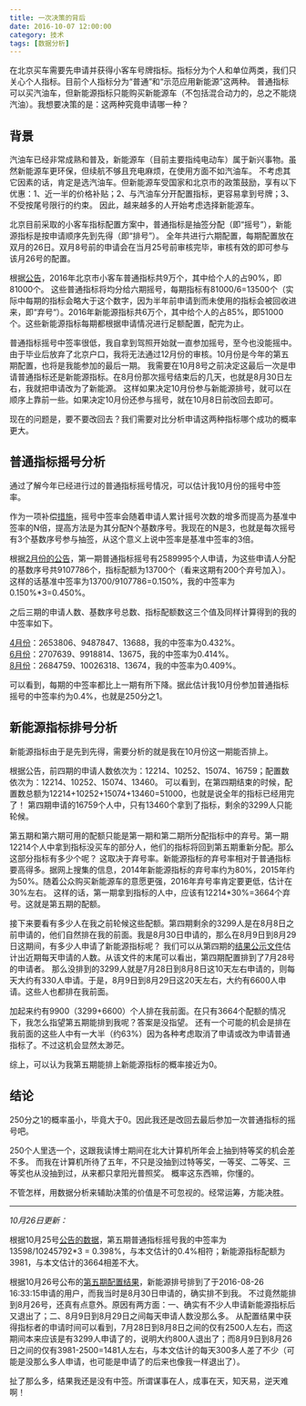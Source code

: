 ```yaml
---
title: 一次决策的背后
date: 2016-10-07 12:00:00
category: 技术
tags: [数据分析]
---
```


在北京买车需要先申请并获得小客车号牌指标。指标分为个人和单位两类，我们只关心个人指标。目前个人指标分为“普通”和“示范应用新能源”这两种。
普通指标可以买汽油车，但新能源指标只能购买新能源车（不包括混合动力的，总之不能烧汽油）。我想要决策的是：这两种究竟申请哪一种？

<!--more-->

## 背景

汽油车已经非常成熟和普及，新能源车（目前主要指纯电动车）属于新兴事物。虽然新能源车更环保，但续航不够且充电麻烦，在使用方面不如汽油车。
不考虑其它因素的话，肯定是选汽油车。但新能源车受国家和北京市的政策鼓励，享有以下优惠：1、近一半的价格补贴；2、与汽油车分开配置指标，更容易拿到号牌；3、不受按尾号限行的约束。
因此，越来越多的人开始考虑选择新能源车。

北京目前采取的小客车指标配置方案中，普通指标是抽签分配（即“摇号”），新能源指标是按申请顺序先到先得（即“排号”）。
全年共进行六期配置，每期配置放在双月的26日。双月8号前的申请会在当月25号前审核完毕，审核有效的即可参与该月26号的配置。

根据[公告](http://www.bjhjyd.gov.cn/jggb/201617/1452148702459_1.html)，2016年北京市小客车普通指标共9万个，其中给个人的占90%，即81000个。
这些普通指标将均分给六期摇号，每期指标有81000/6=13500个（实际中每期的指标会略大于这个数字，因为半年前申请到而未使用的指标会被回收进来，即“弃号“）。2016年新能源指标共6万个，其中给个人的占85%，即51000个。这些新能源指标每期都根据申请情况进行足额配置，配完为止。

普通指标摇号中签率很低，我自拿到驾照开始就一直参加摇号，至今也没能摇中。
由于毕业后放弃了北京户口，我将无法通过12月份的审核。10月份是今年的第五期配置，也将是我能参加的最后一期。
我需要在10月8号之前决定这最后一次是申请普通指标还是新能源指标。在8月份那次摇号结束后的几天，也就是8月30日左右，我就把申请改为了新能源。
这样如果决定10月份参与新能源排号，就可以在顺序上靠前一些。如果决定10月份还参与摇号，就在10月8日前改回去即可。

现在的问题是，要不要改回去？我们需要对比分析申请这两种指标哪个成功的概率更大。

## 普通指标摇号分析

通过了解今年已经进行过的普通指标摇号情况，可以估计我10月份的摇号中签率。

作为一项补偿[措施](http://www.bjhjyd.gov.cn/bszn/20131231/1388482774221_1.html)，摇号中签率会随着申请人累计摇号次数的增多而提高为基准中签率的N倍，提高方法是为其分配N个基数序号。我现在的N是3，也就是每次摇号有3个基数序号参与抽签，从这个意义上说中签率是基准中签率的3倍。

根据[2月份的公告](http://www.bjhjyd.gov.cn/jggb/2016225/1456363129165_1.html)，第一期普通指标摇号有2589995个人申请，为这些申请人分配的基数序号共9107786个，指标配额为13700个（看来这期有200个弃号加入）。
这样的话基准中签率为13700/9107786=0.150%，我的中签率为0.150%*3=0.450%。

之后三期的申请人数、基数序号总数、指标配额数这三个值及同样计算得到的我的中签率如下。

[4月份](http://www.bjhjyd.gov.cn/jggb/2016425/1461547660925_1.html)：2653806、9487847、13688，我的中签率为0.432%。  
[6月份](http://www.bjhjyd.gov.cn/jggb/2016625/1466814158878_1.html)：2707639、9918814、13675，我的中签率为0.414%。  
[8月份](http://www.bjhjyd.gov.cn/jggb/2016824/1472051463524_1.html)：2684759、10026318、13674，我的中签率为0.409%。  

可以看到，每期的中签率都比上一期有所下降。据此估计我10月份参加普通指标摇号的中签率约为0.4%，也就是250分之1。

## 新能源指标排号分析

新能源指标由于是先到先得，需要分析的就是我在10月份这一期能否排上。

根据公告，前四期的申请人数依次为：12214、10252、15074、16759；配置数依次为：12214、10252、15074、13460。
可以看到，在第四期结束的时候，配置数总额为12214+10252+15074+13460=51000，也就是说全年的指标已经用完了！
第四期申请的16759个人中，只有13460个拿到了指标，剩余的3299人只能轮候。

第五期和第六期可用的配额只能是第一期和第二期所分配指标中的弃号。第一期12214个人中拿到指标没买车的部分人，他们的指标将回到第五期重新分配。那么这部分指标有多少个呢？
这取决于弃号率。新能源指标的弃号率相对于普通指标要高得多。据网上搜集的信息，2014年新能源指标的弃号率约为80%，2015年约为50%。随着公众购买新能源车的意愿更强，2016年弃号率肯定要更低，估计在30%左右。
这样的话，第一期拿到指标的人中，应该有12214*30%=3664个弃号。这就是第五期的配额。

接下来要看有多少人在我之前轮候这些配额。第四期剩余的3299人是在8月8日之前申请的，他们自然排在我的前面。我是8月30日申请的，那么在8月9日到8月29日这期间，有多少人申请了新能源指标呢？
我们可以从第四期的[结果公示文件](http://www.bjhjyd.gov.cn/attachment/2016826/1472179171115.pdf)估计出近期每天申请的人数。从该文件的末尾可以看出，第四期配置排到了7月28号的申请者。
那么没排到的3299人就是7月28日到8月8日这10天左右申请的，则每天大约有330人申请。于是，8月9日到8月29日这20天左右，大约有6600人申请。这些人也都排在我前面。

加起来约有9900（3299+6600）个人排在我前面。在只有3664个配额的情况下，我怎么指望第五期能排到我呢？答案是没指望。
还有一个可能的机会是排在我前面的这些人中有一大半（约63%）因为各种考虑取消了申请或改为申请普通指标了。不过这机会显然太渺茫。

综上，可以认为我第五期能排上新能源指标的概率接近为0。

## 结论
 
250分之1的概率虽小，毕竟大于0。因此我还是改回去最后参加一次普通指标的摇号吧。

250个人里选一个，这跟我读博士期间在北大计算机所年会上抽到特等奖的机会差不多。
而我在计算机所待了五年，不只是没抽到过特等奖，一等奖、二等奖、三等奖也从没抽到过，从来都只拿阳光普照奖。
概率这东西嘛，你懂的。

不管怎样，用数据分析来辅助决策的价值是不可忽视的。经常运筹，方能决胜。

------

*10月26日更新：*

根据10月25号[公告的数据](http://www.bjhjyd.gov.cn/jggb/20161025/1477355526251_1.html)，第五期普通指标摇号我的中签率为13598/10245792*3 = 0.398%，与本文估计的0.4%相符；新能源指标配额为3981，与本文估计的3664相差不大。

根据10月26号公布的[第五期配置结果](http://www.bjhjyd.gov.cn/attachment/20161026/1477449067282.pdf)，新能源排号排到了于2016-08-26 16:33:15申请的用户，而我当时是8月30日申请的，确实排不到我。
不过竟然能排到8月26号，还真有点意外。原因有两方面：一、确实有不少人申请新能源指标后又退出了；二、8月9日到8月29日之间每天申请人数没那么多。
从配置结果中获得指标者的申请时间可以看到，7月28日到8月8日之间的仅有2500人左右，而这期间本来应该是有3299人申请了的，说明大约800人退出了；而8月9日到8月26日之间的仅有3981-2500=1481人左右，与本文估计的每天300多人差了不少（可能是没那么多人申请，也可能是申请了的后来也像我一样退出了）。

扯了那么多，结果我还是没有中签。所谓谋事在人，成事在天，知天易，逆天难啊！